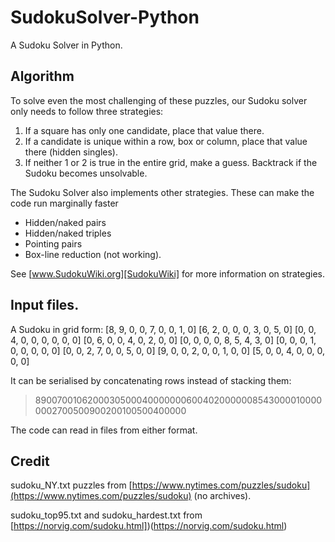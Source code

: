 # SudokuSolver-Python

A Sudoku Solver in Python.

## Algorithm 

To solve even the most challenging of these puzzles, our Sudoku solver only needs to follow three strategies:

1. If a square has only one candidate, place that value there.
2. If a candidate is unique within a row, box or column, place that value there (hidden singles). 
3. If neither 1 or 2 is true in the entire grid, make a guess. Backtrack if the Sudoku becomes unsolvable.

The Sudoku Solver also implements other strategies. These can make the code run marginally faster 
- Hidden/naked pairs 
- Hidden/naked triples
- Pointing pairs
- Box-line reduction (not working).

See [www.SudokuWiki.org][SudokuWiki] for more information on strategies.

[SudokuWiki]: https://www.sudokuwiki.org/

## Input files.

A Sudoku in grid form:
  [8, 9, 0, 0, 7, 0, 0, 1, 0]
  [6, 2, 0, 0, 0, 3, 0, 5, 0]
  [0, 0, 4, 0, 0, 0, 0, 0, 0]
  [0, 6, 0, 0, 4, 0, 2, 0, 0]
  [0, 0, 0, 0, 8, 5, 4, 3, 0]
  [0, 0, 0, 1, 0, 0, 0, 0, 0]
  [0, 0, 2, 7, 0, 0, 5, 0, 0]
  [9, 0, 0, 2, 0, 0, 1, 0, 0]
  [5, 0, 0, 4, 0, 0, 0, 0, 0]

It can be serialised by concatenating rows instead of stacking them:

> 890070010620003050004000000060040200000085430000100000002700500900200100500400000

The code can read in files from either format.

## Credit

sudoku_NY.txt puzzles from [https://www.nytimes.com/puzzles/sudoku](https://www.nytimes.com/puzzles/sudoku) (no archives).

sudoku_top95.txt and sudoku_hardest.txt from [https://norvig.com/sudoku.html])(https://norvig.com/sudoku.html)




